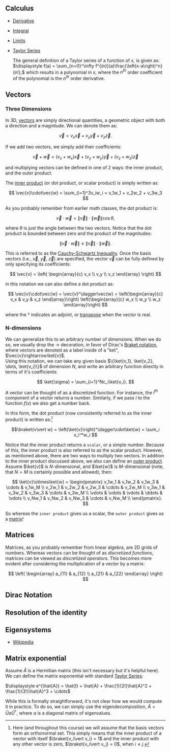 ## Calculus

- [Derivative](https://en.wikipedia.org/wiki/Derivative)
- [Integral](https://en.wikipedia.org/wiki/Integral)
- [Limits](https://en.wikipedia.org/wiki/Limit_(mathematics))
- [Taylor Series](https://en.wikipedia.org/wiki/Taylor_series)
  
  The general definition of a Taylor series of a function of $x$, is given as:
	$\displaystyle f(a) = \sum_{n=0}^\infty f^{(n)}(a)\frac{\left(x-a\right)^n}{n!},$
	which results in a polynomial in $x$, where the $n^{th}$ order  coefficient of the polynomial is the $n^{th}$ order derivative. 

## Vectors

### Three Dimensions
In 3D, [vectors](https://en.wikipedia.org/wiki/Euclidean_vector) are simply directional quantities, a geometric object with both a direction and a magnitude. We can denote them as:

$$
\vec{v} = v_x\vec{x} + v_y\vec{y} + v_z\vec{z}.
$$

If we add two vectors, we simply add their coefficients:

$$
\vec{v} + \vec{w} 
=\left(v_x + w_x\right)\vec{x} 
+\left(v_y + w_y\right)\vec{y}
+\left(v_z + w_z\right)\vec{z}
$$

and multiplying vectors can be defined in one of 2 ways: the inner product, and the outer product. 

The [inner product](https://en.wikipedia.org/wiki/Dot_product) (or dot product, or scalar product) is simply written as:

$$
\vec{v}\cdot\vec{w} = \sum_{i=1}^3v_iw_i = v_1w_1 + v_2w_2 + v_3w_3
$$

As you probably remember from earlier math classes, the dot product is:

$$
\vec{v}\cdot\vec{w} = \lVert\vec{v}\rVert\cdot\lVert\vec{w}\rVert\cos{\theta},
$$

where $\theta$ is just the angle between the two vectors. Notice that the dot product is bounded between zero and the product of the magnitudes:

$$
\lVert\vec{v}\cdot\vec{w}\rVert \leq \lVert\vec{v}\rVert\cdot\lVert\vec{w}\rVert.
$$

This is referred to as the [Cauchy-Schwartz Inequality](https://en.wikipedia.org/wiki/Cauchy%E2%80%93Schwarz_inequality). Once the basis vectors (i.e., $\vec{x}$, $\vec{y}$, $\vec{z}$) are specified, the vector $\vec{v}$ can be fully defined by only specifying its coefficients:

$$
\vec{v} = 
\left(
\begin{array}{c}
v_x \\ v_y \\ v_z
\end{array}
\right)
$$

in this notation we can also define a dot product as:

$$
\vec{v}\cdot\vec{w} = \vec{v}^\dagger\vec{w} = 
\left(\begin{array}{c}
v_x & v_y & v_z
\end{array}\right)
\left(\begin{array}{c}
w_x \\ w_y \\ w_z
\end{array}\right)
$$

where the $\dagger$ indicates an adjoint, or [transpose](https://en.wikipedia.org/wiki/Transpose) when the vector is real. 


### N-dimensions
We can generalize this to an arbitrary number of dimensions. When we do so, we usually drop the $\rightarrow$ decoration, in favor of Dirac's [Braket notation](https://en.wikipedia.org/wiki/Bra%E2%80%93ket_notation), where vectors are denoted as a label inside of a "ket", $\vec{v}\rightarrow\ket{v}$.  
Using this notation, we can take any given basis $\{\ket{v_1}, \ket{v_2}, \dots, \ket{v_i}\}$ of dimension $N$, and write an arbitrary function directly in terms of it's coefficients:
 
$$
\ket{\sigma} = \sum_{i=1}^Nc_i\ket{v_i}.
$$

A vector can be thought of as a discretized function. For instance, the $i^{th}$ component of a vector returns a number. Similarly, if we pass $i$ to the function $f(x)$ we also get a number back. 

In this form, the dot product (now consistently referred to as the inner product) is written as:[^cc]

$$\braket{v\vert w} = \left(\ket{v}\right)^\dagger\cdot\ket{w} = \sum_i v_i^*w_i
$$

Notice that the inner product returns a `scalar`, or a simple number. Because of this, the inner product is also referred to as the scalar product. 
However, as mentioned above, there are two ways to multiply two vectors. In addition to the inner product discussed above, we also can define an [outer product](https://en.wikipedia.org/wiki/Outer_product). Assume $\ket{v}$ is $N$-dimensional, and $\ket{w}$ is $M$-dimensional (note, that $N=M$ is certainly possible and allowed), then:

$$
\ket{v}\otimes\ket{w} = \begin{pmatrix}
v_1w_1 & v_1w_2 & v_1w_3 & \cdots & v_1w_M \\
v_2w_1 & v_2w_2 & v_2w_3 & \cdots & v_2w_M \\
v_3w_1 & v_3w_2 & v_3w_3 & \cdots & v_3w_M \\
\vdots & \vdots & \vdots & \ddots & \vdots \\ 
v_Nw_1 & v_Nw_2 & v_Nw_3 & \cdots & v_Nw_M \\
\end{pmatrix}.
$$

So whereas the `inner product` gives us a scalar, the `outer product` gives us a [matrix](https://en.wikipedia.org/wiki/Matrix_(mathematics))!

[^cc]:	Here (and throughout this course) we will assume that the basis vectors form an orthonormal set. This simply means that the inner product of a vector with itself $\braket{v_i\vert v_i} = 1$ and the inner product with any other vector is zero, $\braket{v_i\vert v_j} = 0$, when $i\neq j$. 

## Matrices

Matrices, as you probably remember from linear algebra, are 2D grids of numbers. Whereas vectors can be thought of as *discretized functions*, matrices can be viewed as *discretized operators*. This becomes more evident after considering the multiplication of a vector by a matrix:

$$
\left(
\begin{array}
a_{11} & a_{12} \\
a_{21} & a_{22}
\end{array}
\right)
$$

## Dirac Notation

## Resolution of the identity
## Eigensystems
- [Wikipedia](https://en.wikipedia.org/wiki/Eigendecomposition_of_a_matrix)
## Matrix exponential 
Assume $\hat{A}$ is a Hermitian matrix (this isn't necessary but it's helpful here). We can define the matrix exponential with standard [Taylor Series](https://en.wikipedia.org/wiki/Taylor_series#Exponential_function):

$\displaystyle e^{\hat{A}} = \hat{I} + \hat{A} + \frac{1}{2!}\hat{A}^2 + \frac{1}{3!}\hat{A}^3 + \cdots$

While this is formally straightforward, it's not clear how we would compute it in practice. To do so, we can simply use the eigendecomposition, $\hat{A} = \hat{U}a\hat{U}^\dagger$, where $a$ is a diagonal matrix of eigenvalues. 